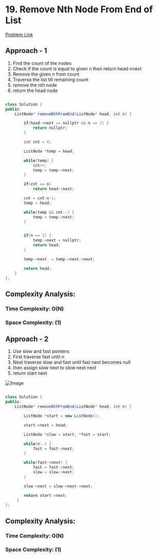 # 19. Remove Nth Node From End of List

[Problem Link](https://leetcode.com/problems/remove-nth-node-from-end-of-list/)

## Approach - 1

1. Find the count of the nodes
2. Check if the count is equal to given n then return head->next
3. Remove the given n from count
4. Traverse the list till remaining count
5. remove the nth node
6. return the head node

```Java

class Solution {
public:
    ListNode* removeNthFromEnd(ListNode* head, int n) {

        if(head->next == nullptr && n == 1) {
            return nullptr;
        }

        int cnt = 0;

        ListNode *temp = head;

        while(temp) {
            cnt++;
            temp = temp->next;
        }

        if(cnt == n)
            return head->next;

        cnt = cnt-n-1;
        temp = head;

        while(temp && cnt--) {
            temp = temp->next;
        }


        if(n == 1) {
            temp->next = nullptr;
            return head;
        }

        temp->next  = temp->next->next;

        return head;
    }
};
```

## Complexity Analysis:

### Time Complexity: O(N)

### Space Complexity: (1)

## Approach - 2

1. Use slow and fast pointers
2. First traverse fast until n
3. Next traverse slow and fast until fast next becomes null
4. then assign slow next to slow next next
5. return start next

![Image](https://static.takeuforward.org/wp/uploads/2023/12/tuxpi.com_.1702844098.jpg)

```Java

class Solution {
public:
    ListNode* removeNthFromEnd(ListNode* head, int n) {

        ListNode *start = new ListNode();

        start->next = head;

        ListNode *slow = start, *fast = start;

        while(n--) {
            fast = fast->next;
        }

        while(fast->next) {
            fast = fast->next;
            slow = slow->next;
        }

        slow->next = slow->next->next;

        return start->next;
     }
};

```

## Complexity Analysis:

### Time Complexity: O(N)

### Space Complexity: (1)
